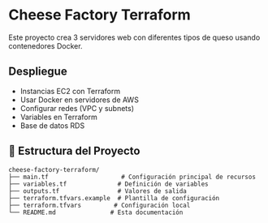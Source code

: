 # Cheese Factory Terraform

Este proyecto crea 3 servidores web con diferentes tipos de queso usando contenedores Docker.

## Despliegue

- Instancias EC2 con Terraform
- Usar Docker en servidores de AWS
- Configurar redes (VPC y subnets)
- Variables en Terraform
- Base de datos RDS


## 📁 Estructura del Proyecto

```
cheese-factory-terraform/
├── main.tf                    # Configuración principal de recursos
├── variables.tf              # Definición de variables
├── outputs.tf                # Valores de salida
├── terraform.tfvars.example  # Plantilla de configuración
├── terraform.tfvars         # Configuración local
└── README.md               # Esta documentación
```


